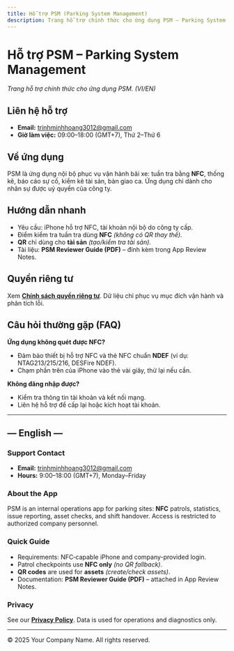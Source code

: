 ```yaml
---
title: Hỗ trợ PSM (Parking System Management)
description: Trang hỗ trợ chính thức cho ứng dụng PSM – Parking System Management. Bilingual VI/EN.
---
```


# Hỗ trợ PSM – Parking System Management

*Trang hỗ trợ chính thức cho ứng dụng PSM. (VI/EN)*

## Liên hệ hỗ trợ
- **Email:** [trinhminhhoang3012@gmail.com](mailto:trinhminhhoang3012@gmail.com)  
- **Giờ làm việc:** 09:00–18:00 (GMT+7), Thứ 2–Thứ 6

## Về ứng dụng
PSM là ứng dụng nội bộ phục vụ vận hành bãi xe: tuần tra bằng **NFC**, thống kê, báo cáo sự cố, kiểm kê tài sản, bàn giao ca. Ứng dụng chỉ dành cho nhân sự được uỷ quyền của công ty.

## Hướng dẫn nhanh
- Yêu cầu: iPhone hỗ trợ NFC, tài khoản nội bộ do công ty cấp.  
- Điểm kiểm tra tuần tra dùng **NFC** *(không có QR thay thế)*.  
- **QR** chỉ dùng cho **tài sản** *(tạo/kiểm tra tài sản)*.  
- Tài liệu: **PSM Reviewer Guide (PDF)** – đính kèm trong App Review Notes.

## Quyền riêng tư
Xem **[Chính sách quyền riêng tư](https://www.freeprivacypolicy.com/live/bb74f01b-4c93-4f6e-9fd8-6f042f0922da)**. Dữ liệu chỉ phục vụ mục đích vận hành và phân tích lỗi.

## Câu hỏi thường gặp (FAQ)
**Ứng dụng không quét được NFC?**  
- Đảm bảo thiết bị hỗ trợ NFC và thẻ NFC chuẩn **NDEF** (ví dụ: NTAG213/215/216, DESFire NDEF).  
- Chạm phần trên của iPhone vào thẻ vài giây, thử lại nếu cần.

**Không đăng nhập được?**  
- Kiểm tra thông tin tài khoản và kết nối mạng.  
- Liên hệ hỗ trợ để cấp lại hoặc kích hoạt tài khoản.

---

## — English —

### Support Contact
- **Email:** [trinhminhhoang3012@gmail.com](mailto:trinhminhhoang3012@gmail.com)  
- **Hours:** 9:00–18:00 (GMT+7), Monday–Friday

### About the App
PSM is an internal operations app for parking sites: **NFC** patrols, statistics, issue reporting, asset checks, and shift handover. Access is restricted to authorized company personnel.

### Quick Guide
- Requirements: NFC‑capable iPhone and company-provided login.  
- Patrol checkpoints use **NFC only** *(no QR fallback)*.  
- **QR codes** are used for **assets** *(create/check assets)*.  
- Documentation: **PSM Reviewer Guide (PDF)** – attached in App Review Notes.

### Privacy
See our **[Privacy Policy](https://www.freeprivacypolicy.com/live/bb74f01b-4c93-4f6e-9fd8-6f042f0922da)**. Data is used for operations and diagnostics only.

---

© 2025 Your Company Name. All rights reserved.

